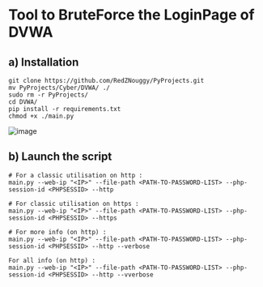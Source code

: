 # Tool to BruteForce the LoginPage of DVWA

## a) Installation

```
git clone https://github.com/RedZNouggy/PyProjects.git
mv PyProjects/Cyber/DVWA/ ./
sudo rm -r PyProjects/
cd DVWA/
pip install -r requirements.txt
chmod +x ./main.py
```
![image](https://github.com/RedZNouggy/PyProjects/assets/81537743/82fcfada-3280-4af7-b1c5-33fd758051f2)
## b) Launch the script

```
# For a classic utilisation on http :
main.py --web-ip "<IP>" --file-path <PATH-TO-PASSWORD-LIST> --php-session-id <PHPSESSID> --http

# For classic utilisation on https : 
main.py --web-ip "<IP>" --file-path <PATH-TO-PASSWORD-LIST> --php-session-id <PHPSESSID> --https

# For more info (on http) :
main.py --web-ip "<IP>" --file-path <PATH-TO-PASSWORD-LIST> --php-session-id <PHPSESSID> --http --verbose

For all info (on http) :
main.py --web-ip "<IP>" --file-path <PATH-TO-PASSWORD-LIST> --php-session-id <PHPSESSID> --http --vverbose

```

